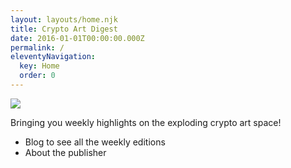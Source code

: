 ```yaml
---
layout: layouts/home.njk
title: Crypto Art Digest
date: 2016-01-01T00:00:00.000Z
permalink: /
eleventyNavigation:
  key: Home
  order: 0
---
```

![](/img/CryptoArtDigestLogo.png)

Bringing you weekly highlights on the exploding crypto art space!

* Blog to see all the weekly editions
* About the publisher